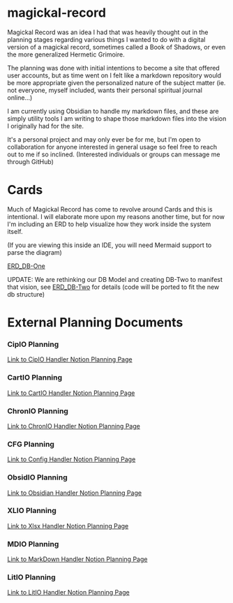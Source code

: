 # magickal-record

Magickal Record was an idea I had that was heavily
thought out in the planning stages regarding various
things I wanted to do with a digital version of 
a magickal record, sometimes called a Book of Shadows, 
or even the more generalized Hermetic Grimoire.

The planning was done with initial intentions to become
a site that offered user accounts, but as time went on
I felt like a markdown repository would be more 
appropriate given the personalized nature of the 
subject matter (ie. not everyone, myself included, 
wants their personal spiritual journal online...)

I am currently using Obsidian to handle my markdown
files, and these are simply utility tools I am writing
to shape those markdown files into the vision I 
originally had for the site.

It's a personal project and may only ever be for me,
but I'm open to collaboration for anyone interested 
in general usage so feel free to reach out to me
if so inclined. (Interested individuals or groups 
can message me through GitHub)

# Cards

Much of Magickal Record has come to revolve 
around Cards and this is intentional. I will
elaborate more upon my reasons another time, 
but for now I'm including an ERD to help visualize
how they work inside the system itself. 

(If you are viewing this inside an IDE, you
will need Mermaid support to parse the diagram)

[ERD_DB-One](README_ERD_DB-One.md)

UPDATE: We are rethinking our DB Model and creating DB-Two to manifest that vision, see [ERD_DB-Two](README_ERD_DB-Two.md) for details (code will be ported to fit the new db structure)

# External Planning Documents

### CipIO Planning

[Link to CipIO Handler Notion Planning Page](https://www.notion.so/CIP-Handler-CipIO-211222f451ee814e89a5ebfdb0b5ae13)

### CartIO Planning

[Link to CartIO Handler Notion Planning Page](https://www.notion.so/Cartographer-1d5222f451ee814aa844cb5a858fb4c9?pvs=4)

### ChronIO Planning

[Link to ChronIO Handler Notion Planning Page](https://www.notion.so/Chronomancer-1d5222f451ee8181a7a3ea0e5b09f23c?pvs=4)

### CFG Planning

[Link to Config Handler Notion Planning Page](https://www.notion.so/Config-cfg-1e1222f451ee814bba6fd1beb8d26878?pvs=4)

### ObsidIO Planning

[Link to Obsidian Handler Notion Planning Page](https://www.notion.so/Obsidian-Handler-obsidio-1df222f451ee819f93ead60f8362f833?pvs=4)

### XLIO Planning

[Link to Xlsx Handler Notion Planning Page](https://www.notion.so/XL-Handler-xlio-1dd222f451ee80ccb2c9de79566f85dd?pvs=4)

### MDIO Planning

[Link to MarkDown Handler Notion Planning Page](https://www.notion.so/MD-Handler-mdio-1db222f451ee81ce812eeeecc7dd77e5?pvs=4)

### LitIO Planning

[Link to LitIO Handler Notion Planning Page](https://www.notion.so/LRT-Handler-litio-1d8222f451ee81c8ae83f8d4dacfdf85?pvs=4)

